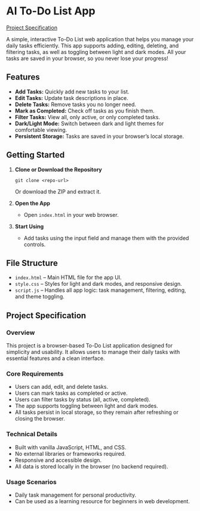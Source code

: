 # AI To-Do List App

[Project Specification](./docs/spec.md)

A simple, interactive To-Do List web application that helps you manage your daily tasks efficiently. This app supports adding, editing, deleting, and filtering tasks, as well as toggling between light and dark modes. All your tasks are saved in your browser, so you never lose your progress!

## Features

- **Add Tasks:** Quickly add new tasks to your list.
- **Edit Tasks:** Update task descriptions in place.
- **Delete Tasks:** Remove tasks you no longer need.
- **Mark as Completed:** Check off tasks as you finish them.
- **Filter Tasks:** View all, only active, or only completed tasks.
- **Dark/Light Mode:** Switch between dark and light themes for comfortable viewing.
- **Persistent Storage:** Tasks are saved in your browser’s local storage.

## Getting Started

1. **Clone or Download the Repository**

   ```
   git clone <repo-url>
   ```

   Or download the ZIP and extract it.

2. **Open the App**

   - Open `index.html` in your web browser.

3. **Start Using**
   - Add tasks using the input field and manage them with the provided controls.

## File Structure

- `index.html` – Main HTML file for the app UI.
- `style.css` – Styles for light and dark modes, and responsive design.
- `script.js` – Handles all app logic: task management, filtering, editing, and theme toggling.

## Project Specification

### Overview

This project is a browser-based To-Do List application designed for simplicity and usability. It allows users to manage their daily tasks with essential features and a clean interface.

### Core Requirements

- Users can add, edit, and delete tasks.
- Users can mark tasks as completed or active.
- Users can filter tasks by status (all, active, completed).
- The app supports toggling between light and dark modes.
- All tasks persist in local storage, so they remain after refreshing or closing the browser.

### Technical Details

- Built with vanilla JavaScript, HTML, and CSS.
- No external libraries or frameworks required.
- Responsive and accessible design.
- All data is stored locally in the browser (no backend required).

### Usage Scenarios

- Daily task management for personal productivity.
- Can be used as a learning resource for beginners in web development.
